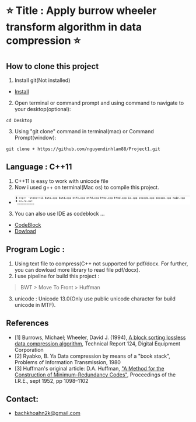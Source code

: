 # ⭐ Title : Apply burrow wheeler transform algorithm in data compression ⭐

## How to clone this project

1. Install git(Not installed)

- [Install](https://git-scm.com/book/en/v2/Getting-Started-Installing-Git)

2. Open terminal or command prompt and using command to navigate to your desktop(optional):

```
cd Desktop
```

3. Using "git clone" command  in terminal(mac) or Command Prompt(window):

```
git clone + https://github.com/nguyendinhlam88/Project1.git
``` 

## Language : C++11 
1. C++11 is easy to work with unicode file
2. Now i used g++ on terminal(Mac os) to compile this project.
- ![Figure](./instructor.png)
3. You can also use IDE as codeblock ...
- [CodeBlock](http://www.codeblocks.org/downloads/26)
- [Dowload](https://www.fosshub.com/Code-Blocks.html?dwl=codeblocks-17.12mingw-setup.exe)

## Program Logic : 
1. Using text file to compress(C++ not supported for pdf/docx. For further, you can dowload more library to read file pdf/docx).
2. I use pipeline for build this project : 
> BWT \> Move To Front \> Huffman
3. unicode : Unicode 13.0(Only use public unicode character for build unicode in MTF).
## References
- [1] Burrows, Michael; Wheeler, David J. (1994), [A block sorting lossless data compression algorithm](https://www.hpl.hp.com/techreports/Compaq-DEC/SRC-RR-124.html), Technical Report 124, Digital Equipment Corporation
- [2] Ryabko, B. Ya Data compression by means of a "book stack”, Problems of Information Transmission, 1980
- [3] Huffman's original article: D.A. Huffman, ["A Method for the Construction of Minimum-Redundancy Codes"](http://compression.ru/download/articles/huff/huffman_1952_minimum-redundancy-codes.pdf), Proceedings of the I.R.E., sept 1952, pp 1098–1102

## Contact: 
- bachkhoahn2k@gmail.com



